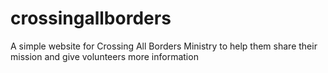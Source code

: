 # crossingallborders
A simple website for Crossing All Borders Ministry to help them share their mission and give volunteers more information 
